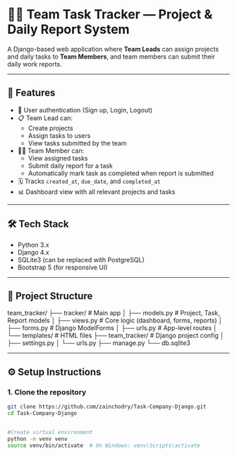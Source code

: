 # 🧑‍💼 Team Task Tracker — Project & Daily Report System

A Django-based web application where **Team Leads** can assign projects and daily tasks to **Team Members**, and team members can submit their daily work reports.

---

## 🚀 Features

- 🔐 User authentication (Sign up, Login, Logout)
- 📋 Team Lead can:
  - Create projects
  - Assign tasks to users
  - View tasks submitted by the team
- 🧑‍💻 Team Member can:
  - View assigned tasks
  - Submit daily report for a task
  - Automatically mark task as completed when report is submitted
- 🗓️ Tracks `created_at`, `due_date`, and `completed_at`
- 📊 Dashboard view with all relevant projects and tasks

---

## 🛠️ Tech Stack

- Python 3.x
- Django 4.x
- SQLite3 (can be replaced with PostgreSQL)
- Bootstrap 5 (for responsive UI)

---

## 📂 Project Structure

team_tracker/
├── tracker/ # Main app
│ ├── models.py # Project, Task, Report models
│ ├── views.py # Core logic (dashboard, forms, reports)
│ ├── forms.py # Django ModelForms
│ ├── urls.py # App-level routes
│ └── templates/ # HTML files
├── team_tracker/ # Django project config
│ ├── settings.py
│ └── urls.py
├── manage.py
└── db.sqlite3


---

## ⚙️ Setup Instructions

### 1. Clone the repository

```bash
git clone https://github.com/zainchodry/Task-Company-Django.git
cd Task-Company-Django


#Create virtual environment
python -m venv venv
source venv/bin/activate  # On Windows: venv\Scripts\activate


